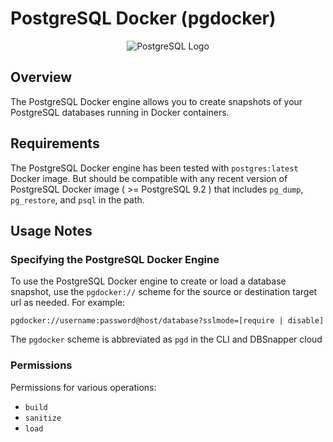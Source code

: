 # PostgreSQL Docker (pgdocker)

<p align="center">
  <img alt="PostgreSQL Logo" src="/static/postgres-icon.png"  />
</p>

## Overview

The PostgreSQL Docker engine allows you to create snapshots of your PostgreSQL databases running in Docker containers.

## Requirements

The PostgreSQL Docker engine has been tested with `postgres:latest` Docker image. But should be compatible with any recent version of PostgreSQL Docker image ( >= PostgreSQL 9.2 ) that includes `pg_dump`, `pg_restore`, and `psql` in the path.

## Usage Notes

### Specifying the PostgreSQL Docker Engine

To use the PostgreSQL Docker engine to create or load a database snapshot, use the `pgdocker://` scheme for the source or destination target url as needed. For example:

`pgdocker://username:password@host/database?sslmode=[require | disable]`

The `pgdocker` scheme is abbreviated as `pgd` in the CLI and DBSnapper cloud

### Permissions

Permissions for various operations:

- `build`
- `sanitize`
- `load`